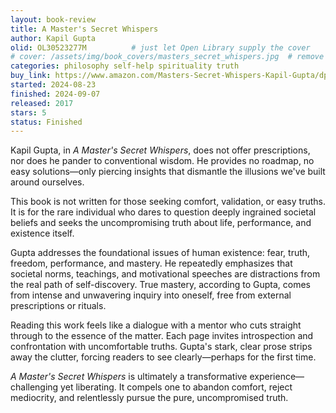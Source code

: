 ```yaml
---
layout: book-review
title: A Master's Secret Whispers
author: Kapil Gupta
olid: OL30523277M          # just let Open Library supply the cover
# cover: /assets/img/book_covers/masters_secret_whispers.jpg  # remove or comment out for now
categories: philosophy self-help spirituality truth
buy_link: https://www.amazon.com/Masters-Secret-Whispers-Kapil-Gupta/dp/0998076411
started: 2024-08-23
finished: 2024-09-07
released: 2017
stars: 5
status: Finished
---
```


Kapil Gupta, in *A Master's Secret Whispers*, does not offer prescriptions, nor does he pander to conventional wisdom. He provides no roadmap, no easy solutions—only piercing insights that dismantle the illusions we've built around ourselves.  

This book is not written for those seeking comfort, validation, or easy truths. It is for the rare individual who dares to question deeply ingrained societal beliefs and seeks the uncompromising truth about life, performance, and existence itself.  

Gupta addresses the foundational issues of human existence: fear, truth, freedom, performance, and mastery. He repeatedly emphasizes that societal norms, teachings, and motivational speeches are distractions from the real path of self-discovery. True mastery, according to Gupta, comes from intense and unwavering inquiry into oneself, free from external prescriptions or rituals.  

Reading this work feels like a dialogue with a mentor who cuts straight through to the essence of the matter. Each page invites introspection and confrontation with uncomfortable truths. Gupta's stark, clear prose strips away the clutter, forcing readers to see clearly—perhaps for the first time.  

*A Master's Secret Whispers* is ultimately a transformative experience—challenging yet liberating. It compels one to abandon comfort, reject mediocrity, and relentlessly pursue the pure, uncompromised truth.
